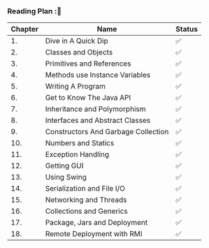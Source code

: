 ### Reading Plan :📑
 
|Chapter|Name|Status|
|--|----|---------|
|1.|Dive in A Quick Dip|✅|
|2.|Classes and Objects|✅|
|3.|Primitives and References|✅|
|4.|Methods use Instance Variables|✅|
|5.|Writing A Program |✅|
|6.|Get to Know The Java API|✅|
|7.|Inheritance and Polymorphism|✅|
|8.|Interfaces and Abstract Classes|✅|
|9.|Constructors And Garbage Collection|✅|
|10.|Numbers and Statics|✅|
|11.|Exception Handling|✅|
|12.|Getting GUI|✅|
|13.|Using Swing|✅|
|14.|Serialization and File I/O|✅|
|15.|Networking and Threads|✅|
|16.|Collections and Generics|✅|
|17.|Package, Jars and Deployment|✅|
|18.|Remote Deployment with RMI|✅|
